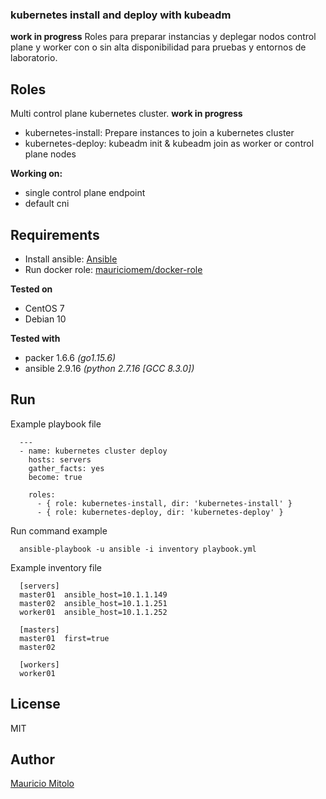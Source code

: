 ### kubernetes install and deploy with kubeadm

**work in progress**
Roles para preparar instancias y deplegar nodos control plane y worker con o sin alta disponibilidad para pruebas y entornos de laboratorio.

## Roles

Multi control plane kubernetes cluster. **work in progress**

 * kubernetes-install: Prepare instances to join a kubernetes cluster
 * kubernetes-deploy: kubeadm init & kubeadm join as worker or control plane nodes

**Working on:**
 - single control plane endpoint
 - default cni

## Requirements

  - Install ansible: [Ansible](https://docs.ansible.com/ansible/latest/installation_guide/intro_installation.html)
  - Run docker role: [mauriciomem/docker-role](https://github.com/mauriciomem/ansible/tree/main/docker-role)

**Tested on**
 - CentOS 7
 - Debian 10

**Tested with**
 - packer 1.6.6 _(go1.15.6)_
 - ansible 2.9.16 _(python 2.7.16 [GCC 8.3.0])_

## Run

Example playbook file

```
  ---
  - name: kubernetes cluster deploy
    hosts: servers
    gather_facts: yes
    become: true

    roles:
      - { role: kubernetes-install, dir: 'kubernetes-install' }
      - { role: kubernetes-deploy, dir: 'kubernetes-deploy' }
```
Run command example

```
  ansible-playbook -u ansible -i inventory playbook.yml
```
Example inventory file

```
  [servers]
  master01  ansible_host=10.1.1.149
  master02  ansible_host=10.1.1.251
  worker01  ansible_host=10.1.1.252

  [masters]
  master01  first=true
  master02

  [workers]
  worker01
```

## License

MIT

## Author

[Mauricio Mitolo](https://github.com/mauriciomem)
